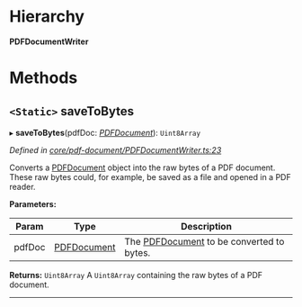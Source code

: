 

# Hierarchy

**PDFDocumentWriter**

# Methods

<a id="savetobytes"></a>

## `<Static>` saveToBytes

▸ **saveToBytes**(pdfDoc: *[PDFDocument](_core_pdf_document_pdfdocument_.pdfdocument.md)*): `Uint8Array`

*Defined in [core/pdf-document/PDFDocumentWriter.ts:23](https://github.com/Hopding/pdf-lib/blob/d7334b8/src/core/pdf-document/PDFDocumentWriter.ts#L23)*

Converts a [PDFDocument](_core_pdf_document_pdfdocument_.pdfdocument.md) object into the raw bytes of a PDF document. These raw bytes could, for example, be saved as a file and opened in a PDF reader.

**Parameters:**

| Param | Type | Description |
| ------ | ------ | ------ |
| pdfDoc | [PDFDocument](_core_pdf_document_pdfdocument_.pdfdocument.md) |  The [PDFDocument](_core_pdf_document_pdfdocument_.pdfdocument.md) to be converted to bytes. |

**Returns:** `Uint8Array`
A `Uint8Array` containing the raw bytes of a PDF document.

___

